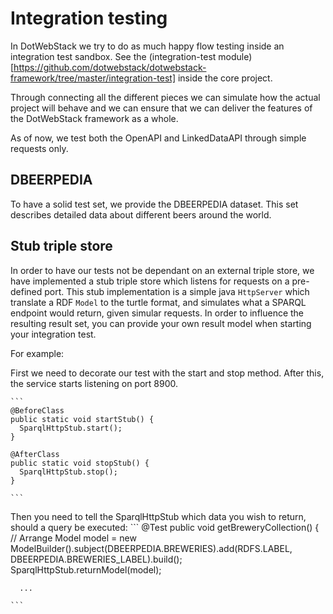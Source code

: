 # Integration testing

In DotWebStack we try to do as much happy flow testing inside an integration test sandbox. See the (integration-test module)[https://github.com/dotwebstack/dotwebstack-framework/tree/master/integration-test] inside the core project.

Through connecting all the different pieces we can simulate how the actual project will behave and we can ensure that we can deliver the features of the DotWebStack framework as a whole.

As of now, we test both the OpenAPI and LinkedDataAPI through simple requests only. 

## DBEERPEDIA

To have a solid test set, we provide the DBEERPEDIA dataset. This set describes detailed data about different beers around the world.


## Stub triple store

In order to have our tests not be dependant on an external triple store, we have implemented a stub triple store which listens for requests on a pre-defined port. This stub implementation is a simple java `HttpServer` which translate a RDF `Model` to the turtle format, and simulates what a SPARQL endpoint would return, given simular requests. In order to influence the resulting result set, you can provide your own result model when starting your integration test.

For example:

First we need to decorate our test with the start and stop method. After this, the service starts listening on port 8900. 

	```
    @BeforeClass
	public static void startStub() {
	  SparqlHttpStub.start();
	}

	@AfterClass
	public static void stopStub() {
	  SparqlHttpStub.stop();
	}
	
    ```
	
Then you need to tell the SparqlHttpStub which data you wish to return, should a query be executed:
	```
	@Test
	public void getBreweryCollection() {
	  // Arrange
	  Model model = new ModelBuilder().subject(DBEERPEDIA.BREWERIES).add(RDFS.LABEL,
		DBEERPEDIA.BREWERIES_LABEL).build();
	  SparqlHttpStub.returnModel(model);
	  
	  ...
	  
	```
